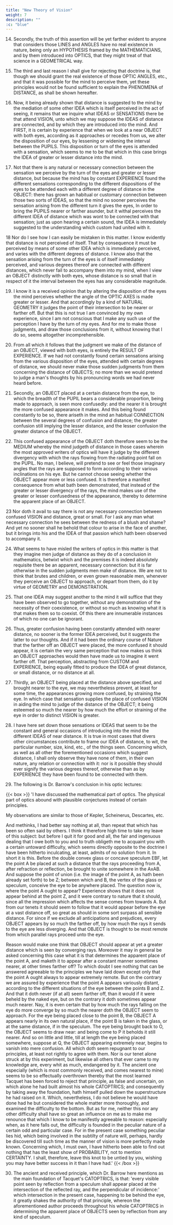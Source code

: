```yaml
---
title: "New Theory of Vision"
weight: 7
description: ""
:c: "blue"
---
```



14. Secondly, the truth of this assertion will be yet farther evident to anyone that considers those LINES and ANGLES have no real existence in nature, being only an HYPOTHESIS framed by the MATHEMATICIANS, and by them introduced into OPTICS, that they might treat of that science in a GEOMETRICAL way.

15. The third and last reason I shall give for rejecting that doctrine is, that though we should grant the real existence of those OPTIC ANGLES, etc., and that it was possible for the mind to perceive them, yet these principles would not be found sufficient to explain the PHENOMENA of DISTANCE, as shall be shown hereafter.

16. Now, it being already shown that distance is suggested to the mind by the mediation of some other IDEA which is itself perceived in the act of seeing, it remains that we inquire what IDEAS or SENSATIONS there be that attend VISION, unto which we may suppose the IDEAS of distance are connected, and by which they are introduced into the mind. And FIRST, it is certain by experience that when we look at a near OBJECT with both eyes, according as it approaches or recedes from us, we alter the disposition of our eyes, by lessening or widening the interval between the PUPILS. This disposition or turn of the eyes is attended with a sensation, which seems to me to be that which in this case brings the IDEA of greater or lesser distance into the mind.

17. Not that there is any natural or necessary connection between the sensation we perceive by the turn of the eyes and greater or lesser distance, but because the mind has by constant EXPERIENCE found the different sensations corresponding to the different dispositions of the eyes to be attended each with a different degree of distance in the OBJECT: there has grown an habitual or customary connection between those two sorts of IDEAS, so that the mind no sooner perceives the sensation arising from the different turn it gives the eyes, In order to bring the PUPILS nearer or farther asunder, but it withal perceives the different IDEA of distance which was wont to be connected with that sensation; just as upon hearing a certain sound, the IDEA is immediately suggested to the understanding which custom had united with it.

18 Nor do I see how I can easily be mistaken in this matter. I know evidently that distance is not perceived of itself. That by consequence it must be perceived by means of some other IDEA which is immediately perceived, and varies with the different degrees of distance. I know also that the sensation arising from the turn of the eyes is of itself immediately perceived, and various degrees thereof are connected with different distances, which never fail to accompany them into my mind, when I view an OBJECT distinctly with both eyes, whose distance is so small that in respect of it the interval between the eyes has any considerable magnitude.

19. I know it is a received opinion that by altering the disposition of the eyes the mind perceives whether the angle of the OPTIC AXES is made greater or lesser. And that accordingly by a kind of NATURAL GEOMETRY it judges the point of their intersection to be nearer or farther off. But that this is not true I am convinced by my own experience, since I am not conscious that I make any such use of the perception I have by the turn of my eyes. And for me to make those judgments, and draw those conclusions from it, without knowing that I do so, seems altogether incomprehensible.

20. From all which it follows that the judgment we make of the distance of an OBJECT, viewed with both eyes, is entirely the RESULT OF EXPERIENCE. If we had not constantly found certain sensations arising from the various disposition of the eyes, attended with certain degrees of distance, we should never make those sudden judgments from them concerning the distance of OBJECTS; no more than we would pretend to judge a man's thoughts by his pronouncing words we had never heard before.

21. Secondly, an OBJECT placed at a certain distance from the eye, to which the breadth of the PUPIL bears a considerable proportion, being made to approach, is seen more confusedly: and the nearer it is brought the more confused appearance it makes. And this being found constantly to be so, there ariseth in the mind an habitual CONNECTION between the several degrees of confusion and distance; the greater confusion still implying the lesser distance, and the lesser confusion the greater distance of the OBJECT.

22. This confused appearance of the OBJECT doth therefore seem to be the MEDIUM whereby the mind judgeth of distance in those cases wherein the most approved writers of optics will have it judge by the different divergency with which the rays flowing from the radiating point fall on the PUPIL. No man, I believe, will pretend to see or feel those imaginary angles that the rays are supposed to form according to their various inclinations on his eye. But he cannot choose seeing whether the OBJECT appear more or less confused. It is therefore a manifest consequence from what bath been demonstrated, that instead of the greater or lesser divergency of the rays, the mind makes use of the greater or lesser confusedness of the appearance, thereby to determine the apparent place of an OBJECT.

23 Nor doth it avail to say there is not any necessary connection between confused VISION and distance, great or small. For I ask any man what necessary connection he sees between the redness of a blush and shame? And yet no sooner shall he behold that colour to arise in the face of another, but it brings into his and the IDEA of that passion which hath been observed to accompany it.

24. What seems to have misled the writers of optics in this matter is that they imagine men judge of distance as they do of a conclusion in mathematics, betwixt which and the premises it is indeed absolutely requisite there be an apparent, necessary connection: but it is far otherwise in the sudden judgments men make of distance. We are not to think that brutes and children, or even grown reasonable men, whenever they perceive an OBJECT to approach, or depart from them, do it by virtue of GEOMETRY and DEMONSTRATION.

25. That one IDEA may suggest another to the mind it will suffice that they have been observed to go together, without any demonstration of the necessity of their coexistence, or without so much as knowing what it is that makes them so to coexist. Of this there are innumerable instances of which no one can be ignorant.

26. Thus, greater confusion having been constantly attended with nearer distance, no sooner is the former IDEA perceived, but it suggests the latter to our thoughts. And if it had been the ordinary course of Nature that the farther off an OBJECT were placed, the more confused it should appear, it is certain the very same perception that now makes us think an OBJECT approaches would then have made us to imagine it went farther off. That perception, abstracting from CUSTOM and EXPERIENCE, being equally fitted to produce the IDEA of great distance, or small distance, or no distance at all.

27. Thirdly, an OBJECT being placed at the distance above specified, and brought nearer to the eye, we may nevertheless prevent, at least for some time, the appearances growing more confused, by straining the eye. In which case that sensation supplies the place of confused VISION in aiding the mind to judge of the distance of the OBJECT; it being esteemed so much the nearer by how much the effort or straining of the eye in order to distinct VISION is greater.

28. I have here set down those sensations or IDEAS that seem to be the constant and general occasions of introducing into the mind the different IDEAS of near distance. It is true in most cases that divers other circumstances contribute to frame our IDEA of distance, to wit, the particular number, size, kind, etc., of the things seen. Concerning which, as well as all other the forementioned occasions which suggest distance, I shall only observe they have none of them, in their own nature, any relation or connection with it: nor is it possible they should ever signify the various degrees thereof, otherwise than as by EXPERIENCE they have been found to be connected with them.

29. The following is Dr. Barrow's conclusion in his optic lectures:

<!-- I shall proceed upon these principles to account for a phenomenon which has hitherto strangely puzzled the writers of optics, and is so far from being accounted for by any of their THEORIES OF VISION that it is, by their own confession, plainly repugnant to them; and of consequence, if nothing else could be objected, were alone sufficient to bring their credit in question. The whole difficulty I shall lay before you in the words of the learned  -->


{{< box >}}
'I have discussed the mathematical part of optics. The physical part of optics abound with plausible conjectures instead of certain principles.

My observations are similar to those of Kepler, Scheinerus, Descartes, etc.

 And methinks, I had better say nothing at all, than repeat that which has been so often said by others. I think it therefore high time to take my leave of this subject: but before I quit it for good and all, the fair and ingenuous dealing that I owe both to you and to truth obligeth me to acquaint you with a certain untoward difficulty, which seems directly opposite to the doctrine I have been hitherto inculcating, at least, admits of no solution from it. In short it is this. Before the double convex glass or concave speculum EBF, let the point A be placed at such a distance that the rays proceeding from A, after refraction or reflection, be brought to unite somewhere in the AxAB. And suppose the point of union (i.e. the image of the point A, as hath been already set forth) to be Z; between which and B, the vertex of the glass or speculum, conceive the eye to be anywhere placed. The question now is, where the point A ought to appear? Experience shows that it does not appear behind at the point Z, and it were contrary to nature that it should, since all the impression which affects the sense comes from towards A. But from our tenets it should seem to follow that it would appear before the eye at a vast distance off, so great as should in some sort surpass all sensible distance. For since if we exclude all anticipations and prejudices, every OBJECT appears by so much the farther off, by how much the rays it sends to the eye are less diverging. And that OBJECT is thought to be most remote from which parallel rays proceed unto the eye.

Reason would make one think that OBJECT should appear at yet a greater distance which is seen by converging rays. Moreover it may in general be asked concerning this case what it is that determines the apparent place of the point A, and maketh it to appear after a constant manner sometimes nearer, at other times farther off? To which doubt I see nothing that can be answered agreeable to the principles we have laid down except only that the point A ought always to appear extremely remote. But on the contrary we are assured by experience that the point A appears variously distant, according to the different situations of the eye between the points B and Z. And that it doth never (if at all) seem farther off, than it would if it were beheld by the naked eye, but on the contrary it doth sometimes appear much nearer. Nay, it is even certain that by how much the rays falling on the eye do more converge by so much the nearer doth the OBJECT seem to approach. For the eye being placed close to the point B, the OBJECT A appears nearly in its own natural place, if the point B is taken in the glass, or at the same distance, if in the speculum. The eye being brought back to O, the OBJECT seems to draw near: and being come to P it beholds it still nearer. And so on little and little, till at length the eye being placed somewhere, suppose at Q, the OBJECT appearing extremely near, begins to vanish into mere confusion. All which doth seem repugnant to our principles, at least not rightly to agree with them. Nor is our tenet alone struck at by this experiment, but likewise all others that ever came to my knowledge are, every whit as much, endangered by it. The ancient one especially (which is most commonly received, and comes nearest to mine) seems to be so effectually overthrown thereby that the most learned Tacquet has been forced to reject that principle, as false and uncertain, on which alone he had built almost his whole CATOPTRICS; and consequently by taking away the foundation, hath himself pulled down the superstructure he had raised on it. Which, nevertheless, I do not believe he would have done had he but considered the whole matter more thoroughly, and examined the difficulty to the bottom. But as for me, neither this nor any other difficulty shall have so great an influence on me as to make me renounce that which I know to be manifestly agreeable to reason: especially when, as it here falls out, the difficulty is founded in the peculiar nature of a certain odd and particular case. For in the present case something peculiar lies hid, which being involved in the subtilty of nature will, perhaps, hardly be discovered till such time as the manner of vision is more perfectly made known. Concerning which, I must own, I have hitherto been able to find out nothing that has the least show of PROBABILITY, not to mention CERTAINTY. I shall, therefore, leave this knot to be untied by you, wishing you may have better success in it than I have had.'
{{< /box >}}


30. The ancient and received principle, which Dr. Barrow here mentions as the main foundation of Tacquet's CATOPTRICS, is that: 'every visible point seen by reflection from a speculum shall appear placed at the intersection of the reflected ray, and the perpendicular of incidence:' which intersection in the present case, happening to be behind the eye, it greatly shakes the authority of that principle, whereon the aforementioned author proceeds throughout his whole CATOPTRICS in determining the apparent place of OBJECTS seen by reflection from any kind of speculum.


